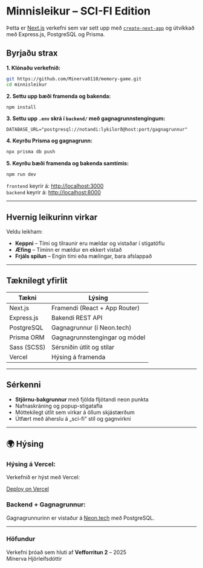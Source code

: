 # Minnisleikur – SCI-FI Edition

Þetta er [Next.js](https://nextjs.org) verkefni sem var sett upp með [`create-next-app`](https://nextjs.org/docs/app/api-reference/cli/create-next-app) og útvíkkað með Express.js, PostgreSQL og Prisma.

## Byrjaðu strax

**1. Klónaðu verkefnið:**

```bash
git https://github.com/Minerva0110/memory-game.git
cd minnisleikur
```

**2. Settu upp bæði framenda og bakenda:**

```bash
npm install
```

**3. Settu upp `.env` skrá í `backend/` með gagnagrunnstengingum:**

```env
DATABASE_URL="postgresql://notandi:lykilorð@host:port/gagnagrunnur"
```

**4. Keyrðu Prisma og gagnagrunn:**

```bash
npx prisma db push
```

**5. Keyrðu bæði framenda og bakenda samtímis:**

```bash
npm run dev
```

`frontend` keyrir á: [http://localhost:3000](http://localhost:3000)  
`backend` keyrir á: [http://localhost:8000](http://localhost:8000)

---

## Hvernig leikurinn virkar

Veldu leikham:

- **Keppni** – Tími og tilraunir eru mældar og vistaðar í stigatöflu
- **Æfing** – Tíminn er mældur en ekkert vistað
- **Frjáls spilun** – Engin tími eða mælingar, bara afslappað

---

## Tæknilegt yfirlit

| Tækni            | Lýsing                                  |
|------------------|------------------------------------------|
| Next.js          | Framendi (React + App Router)            |
| Express.js       | Bakendi REST API                         |
| PostgreSQL       | Gagnagrunnur (í Neon.tech)               |
| Prisma ORM       | Gagnagrunnstengingar og módel            |
| Sass (SCSS)      | Sérsniðin útlit og stílar                |
| Vercel           | Hýsing á framenda                        |

---

##  Sérkenni

- **Stjörnu-bakgrunnur** með fjölda fljótandi neon punkta
- Nafnaskráning og popup-stigatafla
- Móttekilegt útlit sem virkar á öllum skjástærðum
- Útfært með áherslu á „sci-fi“ stíl og gagnvirkni

---

## 🌍 Hýsing

### Hýsing á Vercel:

Verkefnið er hýst með Vercel:

[Deploy on Vercel](https://vercel.com/new?utm_medium=default-template&filter=next.js&utm_source=create-next-app&utm_campaign=create-next-app-readme)

### Backend + Gagnagrunnur:

Gagnagrunnurinn er vistaður á [Neon.tech](https://neon.tech) með PostgreSQL.

---


### Höfundur

Verkefni þróað sem hluti af **Vefforritun 2** – 2025  
Mínerva Hjörleifsdóttir

